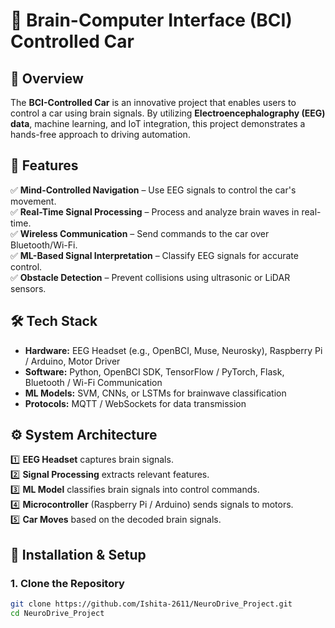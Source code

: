 # 🚗 Brain-Computer Interface (BCI) Controlled Car  

## 📌 Overview  
The **BCI-Controlled Car** is an innovative project that enables users to control a car using brain signals. By utilizing **Electroencephalography (EEG) data**, machine learning, and IoT integration, this project demonstrates a hands-free approach to driving automation.  

## 🎯 Features  
✅ **Mind-Controlled Navigation** – Use EEG signals to control the car's movement.  
✅ **Real-Time Signal Processing** – Process and analyze brain waves in real-time.  
✅ **Wireless Communication** – Send commands to the car over Bluetooth/Wi-Fi.  
✅ **ML-Based Signal Interpretation** – Classify EEG signals for accurate control.  
✅ **Obstacle Detection** – Prevent collisions using ultrasonic or LiDAR sensors.  

## 🛠️ Tech Stack  
- **Hardware:** EEG Headset (e.g., OpenBCI, Muse, Neurosky), Raspberry Pi / Arduino, Motor Driver  
- **Software:** Python, OpenBCI SDK, TensorFlow / PyTorch, Flask, Bluetooth / Wi-Fi Communication  
- **ML Models:** SVM, CNNs, or LSTMs for brainwave classification  
- **Protocols:** MQTT / WebSockets for data transmission  

## ⚙️ System Architecture  
1️⃣ **EEG Headset** captures brain signals.  
2️⃣ **Signal Processing** extracts relevant features.  
3️⃣ **ML Model** classifies brain signals into control commands.  
4️⃣ **Microcontroller** (Raspberry Pi / Arduino) sends signals to motors.  
5️⃣ **Car Moves** based on the decoded brain signals.  

## 🚀 Installation & Setup  
### **1. Clone the Repository**  
```sh
git clone https://github.com/Ishita-2611/NeuroDrive_Project.git
cd NeuroDrive_Project
